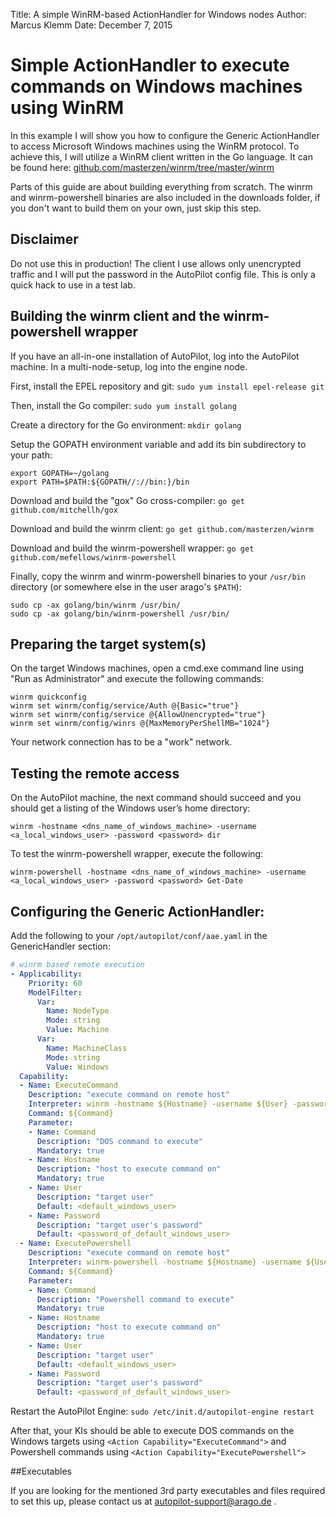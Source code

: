 Title:   A simple WinRM-based ActionHandler for Windows nodes
Author:  Marcus Klemm
Date:    December 7, 2015  

# Simple ActionHandler to execute commands on Windows machines using WinRM

In this example I will show you how to configure the Generic ActionHandler to access Microsoft Windows machines using the WinRM protocol. To achieve this, I will utilize a WinRM client written in the Go language. It can be found here: [github.com/masterzen/winrm/tree/master/winrm](https://github.com/masterzen/winrm/tree/master/winrm)

Parts of this guide are about building everything from scratch. The winrm and winrm-powershell binaries are also included in the downloads folder, if you don't want to build them on your own, just skip this step.

## Disclaimer

Do not use this in production! The client I use allows only unencrypted traffic and I will put the password in the AutoPilot config file. This is only a quick hack to use in a test lab.

## Building the winrm client and the winrm-powershell wrapper

If you have an all-in-one installation of AutoPilot, log into the AutoPilot machine. In a multi-node-setup, log into the engine node.

First, install the EPEL repository and git: `sudo yum install epel-release git`

Then, install the Go compiler: `sudo yum install golang`

Create a directory for the Go environment: `mkdir golang`

Setup the GOPATH environment variable and add its bin subdirectory to your path:

```nohighlight
export GOPATH=~/golang
export PATH=$PATH:${GOPATH//://bin:}/bin
```

Download and build the "gox" Go cross-compiler: `go get github.com/mitchellh/gox`

Download and build the winrm client: `go get github.com/masterzen/winrm`

Download and build the winrm-powershell wrapper: `go get github.com/mefellows/winrm-powershell`

Finally, copy the winrm and winrm-powershell binaries to your `/usr/bin` directory (or somewhere else in the user arago's `$PATH`):

```nohighlight
sudo cp -ax golang/bin/winrm /usr/bin/
sudo cp -ax golang/bin/winrm-powershell /usr/bin/
```

## Preparing the target system(s)

On the target Windows machines, open a cmd.exe command line using "Run as Administrator" and execute the following commands:

```nohighlight
winrm quickconfig
winrm set winrm/config/service/Auth @{Basic="true"}
winrm set winrm/config/service @{AllowUnencrypted="true"}
winrm set winrm/config/winrs @{MaxMemoryPerShellMB="1024"}
```

Your network connection has to be a "work" network.

## Testing the remote access

On the AutoPilot machine, the next command should succeed and you should get a listing of the Windows user’s home directory:

```nohighlight
winrm -hostname <dns_name_of_windows_machine> -username <a_local_windows_user> -password <password> dir
```

To test the winrm-powershell wrapper, execute the following:

```nohighlight
winrm-powershell -hostname <dns_name_of_windows_machine> -username <a_local_windows_user> -password <password> Get-Date
```

## Configuring the Generic ActionHandler:

Add the following to your `/opt/autopilot/conf/aae.yaml` in the GenericHandler section:

```yaml
# winrm based remote execution
- Applicability:
    Priority: 60
    ModelFilter:
      Var:
        Name: NodeType
        Mode: string
        Value: Machine
      Var:
        Name: MachineClass
        Mode: string
        Value: Windows
  Capability:
  - Name: ExecuteCommand
    Description: "execute command on remote host"
    Interpreter: winrm -hostname ${Hostname} -username ${User} -password ${Password} "$(<${TEMPFILE})" | sed '1 s/\xEF\xBB\xBF//' | dos2unix
	Command: ${Command}
    Parameter:
    - Name: Command
      Description: "DOS command to execute"
      Mandatory: true
    - Name: Hostname
      Description: "host to execute command on"
      Mandatory: true
    - Name: User
      Description: "target user"
      Default: <default_windows_user>
    - Name: Password
      Description: "target user's password"
      Default: <password_of_default_windows_user>
  - Name: ExecutePowershell
    Description: "execute command on remote host"
    Interpreter: winrm-powershell -hostname ${Hostname} -username ${User} -password ${Password} "$(<${TEMPFILE})" | sed '1 s/\xEF\xBB\xBF//' | dos2unix
	Command: ${Command}
    Parameter:
    - Name: Command
      Description: "Powershell command to execute"
      Mandatory: true
    - Name: Hostname
      Description: "host to execute command on"
      Mandatory: true
    - Name: User
      Description: "target user"
      Default: <default_windows_user>
    - Name: Password
      Description: "target user's password"
      Default: <password_of_default_windows_user>
```

Restart the AutoPilot Engine: `sudo /etc/init.d/autopilot-engine restart`

After that, your KIs should be able to execute DOS commands on the Windows targets using `<Action Capability="ExecuteCommand">` and Powershell commands using `<Action Capability="ExecutePowershell">`

##Executables 

If you are looking for the mentioned 3rd party executables and files required to set this up, please contact us at autopilot-support@arago.de .
